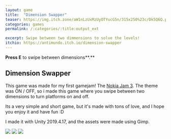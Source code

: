 ```yaml
---
layout: game
title:  "Dimension Swapper"
teaser: https://img.itch.zone/aW1nLzUxMzUyOTYucG5n/315x250%23c/Dk5Q6Q.png
categories: games
permalink: /:categories/:title:output_ext

excerpt: Swipe between two dimmensions to solve the levels!
itchio: https://antimundo.itch.io/dimension-swapper
---
```


**Press E** to swipe between dimensions**.**

## Dimension Swapper

This game was made for my first gamejam! The [Nokia Jam 3](https://itch.io/jam/nokiajam3). The theme was ON / OFF, so i made this game where you swipe between two dimensions to turn platforms on and off.

Its a very simple and short game, but it's made with tons of love, and I hope you enjoy it and have fun :D

I made it with Unity 2019.4.17, and the assets were made using Gimp.

<div class="img-container">
    <img src="https://img.itch.zone/aW1hZ2UvOTA4NzQxLzUxMzY4MTEuZ2lm/original/a5KlZr.gif">
    <img src="https://img.itch.zone/aW1hZ2UvOTA4NzQxLzUxNDg3ODQucG5n/original/SJx8BA.png">
    <img src="https://img.itch.zone/aW1hZ2UvOTA4NzQxLzUxNTg3NDEucG5n/original/8NqMCb.png">
</div>